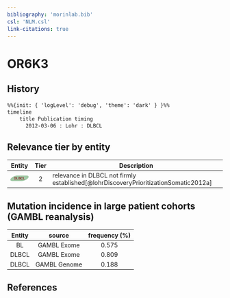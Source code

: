 ```yaml
---
bibliography: 'morinlab.bib'
csl: 'NLM.csl'
link-citations: true
---
```


# OR6K3

## History

```mermaid
%%{init: { 'logLevel': 'debug', 'theme': 'dark' } }%%
timeline
    title Publication timing
      2012-03-06 : Lohr : DLBCL
```


## Relevance tier by entity

|Entity|Tier|Description|
|:------:|:----:|--------------------------------------|
|![DLBCL](images/icons/DLBCL_tier2.png)|2|relevance in DLBCL not firmly established[@lohrDiscoveryPrioritizationSomatic2012a]|


## Mutation incidence in large patient cohorts (GAMBL reanalysis)

|Entity|source |frequency (%)|
|:------:|:----:|:----:|
|BL|GAMBL Exome |0.575 |
|DLBCL|GAMBL Exome |0.809 |
|DLBCL|GAMBL Genome |0.188 |


## References


